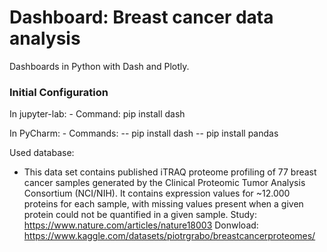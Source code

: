 # Dashboard: Breast cancer data analysis
Dashboards in Python with Dash and Plotly.

### Initial Configuration
In jupyter-lab:
    - Command: pip install dash
      
In PyCharm:
    - Commands: 
        -- pip install dash
        -- pip install pandas
        
        
Used database:
- This data set contains published iTRAQ proteome profiling of 77 breast cancer samples generated by the Clinical Proteomic Tumor Analysis Consortium (NCI/NIH). It contains expression values for ~12.000 proteins for each sample, with missing values present when a given protein could not be quantified in a given sample.
Study: https://www.nature.com/articles/nature18003
Donwload: https://www.kaggle.com/datasets/piotrgrabo/breastcancerproteomes/  
      
